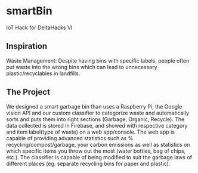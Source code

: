 # smartBin
IoT Hack for DeltaHacks VI

## Inspiration 
Waste Management: Despite having bins with specific labels, people often put waste into the wrong bins which can lead to unnecessary plastic/recyclables in landfills.

## The Project
We designed a smart garbage bin than uses a Raspberry Pi, the Google vision API and our custom classifier to categorize waste and automatically sorts and puts them into right sections (Garbage, Organic, Recycle). The data collected is stored in Firebase, and showed with respective category and item label(type of waste) on a web app/console. The web app is capable of providing advanced statistics such as % recycling/compost/garbage, your carbon emissions as well as statistics on which specific items you throw out the most (water bottles, bag of chips, etc.). The classifier is capable of being modified to suit the garbage laws of different places (eg. separate recycling bins for paper and plastic).

